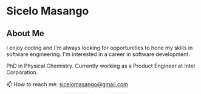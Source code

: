
<!--
**ngidingidi/ngidingidi** is a ✨ _special_ ✨ repository because its `README.md` (this file) appears on your GitHub profile.

Here are some ideas to get you started:

- 🔭 I’m currently working on ...
- 🌱 I’m currently learning ...
- 👯 I’m looking to collaborate on ...
- 🤔 I’m looking for help with ...
- 💬 Ask me about ...
- 📫 How to reach me: ...
- 😄 Pronouns: ...
- ⚡ Fun fact: ...
-->

# Sicelo Masango

## About Me
I enjoy coding and I'm always looking for opportunities to hone my skills in software engineering. I'm interested in a career in software development. 

PhD in Physical Chemistry. Currently working as a Product Engineer at Intel Corporation.

📫 How to reach me: sicelomasango@gmail.com

